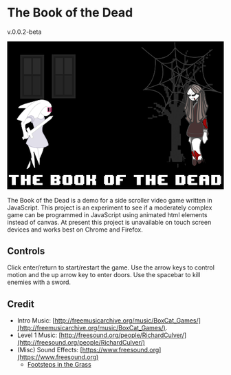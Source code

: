 # The Book of the Dead

v.0.0.2-beta

![Images](https://raw.githubusercontent.com/allansachsambia/TheBookOfTheDead/master/readme-splash.png)

The Book of the Dead is a demo for a side scroller video game written in JavaScript.  This project is an experiment to see if a moderately complex game can be programmed in JavaScript using animated html elements instead of canvas.  At present this project is unavailable on touch screen devices and works best on Chrome and Firefox.

## Controls

Click enter/return to start/restart the game.  Use the arrow keys to control motion and the up arrow key to enter doors.  Use the spacebar to kill enemies with a sword.

## Credit

- Intro Music: [http://freemusicarchive.org/music/BoxCat_Games/](http://freemusicarchive.org/music/BoxCat_Games/).
- Level 1 Music: [http://freesound.org/people/RichardCulver/](http://freesound.org/people/RichardCulver/)
- (Misc) Sound Effects: [https://www.freesound.org](https://www.freesound.org)
  - [Footsteps in the Grass](https://www.freesound.org/people/DSOADigital/sounds/362249/)
